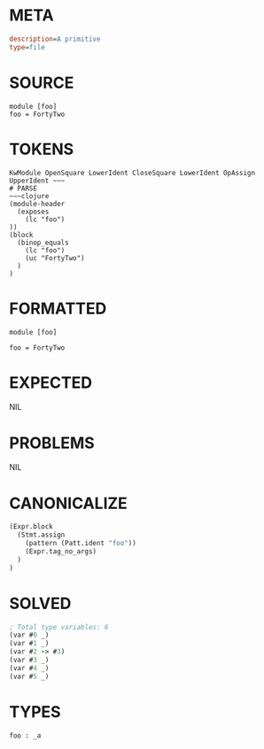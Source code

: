 # META
~~~ini
description=A primitive
type=file
~~~
# SOURCE
~~~roc
module [foo]
foo = FortyTwo
~~~
# TOKENS
~~~text
KwModule OpenSquare LowerIdent CloseSquare LowerIdent OpAssign UpperIdent ~~~
# PARSE
~~~clojure
(module-header
  (exposes
    (lc "foo")
))
(block
  (binop_equals
    (lc "foo")
    (uc "FortyTwo")
  )
)
~~~
# FORMATTED
~~~roc
module [foo]

foo = FortyTwo
~~~
# EXPECTED
NIL
# PROBLEMS
NIL
# CANONICALIZE
~~~clojure
(Expr.block
  (Stmt.assign
    (pattern (Patt.ident "foo"))
    (Expr.tag_no_args)
  )
)
~~~
# SOLVED
~~~clojure
; Total type variables: 6
(var #0 _)
(var #1 _)
(var #2 -> #3)
(var #3 _)
(var #4 _)
(var #5 _)
~~~
# TYPES
~~~roc
foo : _a
~~~

